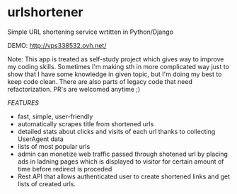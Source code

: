 # urlshortener

Simple URL shortening service wrtitten in Python/Django

DEMO: http://vps338532.ovh.net/

Note: This app is treated as self-study project which gives way to improve my coding skills. Sometimes I'm making sth in more complicated way just to show that I have some knowledge in given topic, but I'm doing my best to keep code clean. There are also parts of legacy code that need refactorization. PR's are welcomed anytime ;) 

*FEATURES*

* fast, simple, user-friendly
* automatically scrapes title from shortened urls
* detailed stats about clicks and visits of each url thanks to collecting UserAgent data
* lists of most popular urls
* admin can monetize web traffic passed through shotened url by placing ads in ladning pages which is displayed to visitor for certain amount of time before redirect is proceded
* Rest API that allows authenticated user to create shortened links and get lists of created urls.
